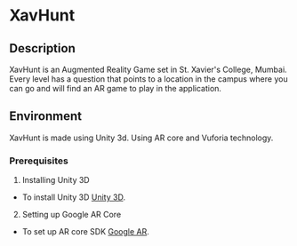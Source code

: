 # XavHunt

## Description
XavHunt is an Augmented Reality Game set in St. Xavier's College, Mumbai. Every level has a question that points to a location in the campus where you can go and will find an AR game to play in the application.

## Environment
XavHunt is made using Unity 3d. Using AR core and Vuforia technology.

### Prerequisites
1. Installing Unity 3D
- To install Unity 3D [Unity 3D](https://unity.com/).
2. Setting up Google AR Core 
- To set up AR core SDK [Google AR](https://github.com/google-ar/arcore-unity-sdk/releases).
